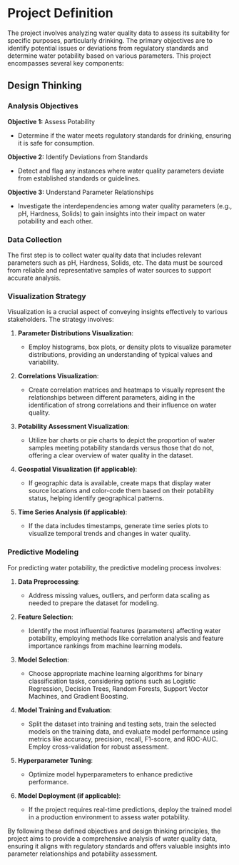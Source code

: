 # Project Definition

The project involves analyzing water quality data to assess its suitability for specific purposes, particularly drinking. The primary objectives are to identify potential issues or deviations from regulatory standards and determine water potability based on various parameters. This project encompasses several key components:

## Design Thinking

### Analysis Objectives

**Objective 1:** Assess Potability
- Determine if the water meets regulatory standards for drinking, ensuring it is safe for consumption.

**Objective 2:** Identify Deviations from Standards
- Detect and flag any instances where water quality parameters deviate from established standards or guidelines.

**Objective 3:** Understand Parameter Relationships
- Investigate the interdependencies among water quality parameters (e.g., pH, Hardness, Solids) to gain insights into their impact on water potability and each other.

### Data Collection

The first step is to collect water quality data that includes relevant parameters such as pH, Hardness, Solids, etc. The data must be sourced from reliable and representative samples of water sources to support accurate analysis.

### Visualization Strategy

Visualization is a crucial aspect of conveying insights effectively to various stakeholders. The strategy involves:

1. **Parameter Distributions Visualization**:
   - Employ histograms, box plots, or density plots to visualize parameter distributions, providing an understanding of typical values and variability.

2. **Correlations Visualization**:
   - Create correlation matrices and heatmaps to visually represent the relationships between different parameters, aiding in the identification of strong correlations and their influence on water quality.

3. **Potability Assessment Visualization**:
   - Utilize bar charts or pie charts to depict the proportion of water samples meeting potability standards versus those that do not, offering a clear overview of water quality in the dataset.

4. **Geospatial Visualization (if applicable)**:
   - If geographic data is available, create maps that display water source locations and color-code them based on their potability status, helping identify geographical patterns.

5. **Time Series Analysis (if applicable)**:
   - If the data includes timestamps, generate time series plots to visualize temporal trends and changes in water quality.

### Predictive Modeling

For predicting water potability, the predictive modeling process involves:

1. **Data Preprocessing**:
   - Address missing values, outliers, and perform data scaling as needed to prepare the dataset for modeling.

2. **Feature Selection**:
   - Identify the most influential features (parameters) affecting water potability, employing methods like correlation analysis and feature importance rankings from machine learning models.

3. **Model Selection**:
   - Choose appropriate machine learning algorithms for binary classification tasks, considering options such as Logistic Regression, Decision Trees, Random Forests, Support Vector Machines, and Gradient Boosting.

4. **Model Training and Evaluation**:
   - Split the dataset into training and testing sets, train the selected models on the training data, and evaluate model performance using metrics like accuracy, precision, recall, F1-score, and ROC-AUC. Employ cross-validation for robust assessment.

5. **Hyperparameter Tuning**:
   - Optimize model hyperparameters to enhance predictive performance.

6. **Model Deployment (if applicable)**:
   - If the project requires real-time predictions, deploy the trained model in a production environment to assess water potability.

By following these defined objectives and design thinking principles, the project aims to provide a comprehensive analysis of water quality data, ensuring it aligns with regulatory standards and offers valuable insights into parameter relationships and potability assessment.
